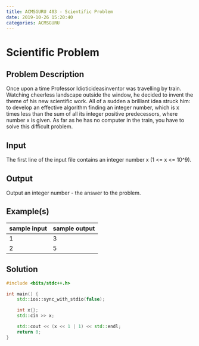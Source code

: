 ```yaml
---
title: ACMSGURU 403 - Scientific Problem
date: 2019-10-26 15:20:40
categories: ACMSGURU
---
```

# Scientific Problem

<!--more-->

## Problem Description

Once upon a time Professor Idioticideasinventor was travelling by train. Watching cheerless landscape outside the window, he decided to invent the theme of his new scientific work. All of a sudden a brilliant idea struck him: to develop an effective algorithm finding an integer number, which is x times less than the sum of all its integer positive predecessors, where number x is given. As far as he has no computer in the train, you have to solve this difficult problem.

## Input

The first line of the input file contains an integer number x (1 <= x <= 10^9).

## Output

Output an integer number - the answer to the problem.

## Example(s)

|sample input|sample output|
|---|---|
|1|3|
|2|5|

## Solution

```cpp
#include <bits/stdc++.h>

int main() {
    std::ios::sync_with_stdio(false);

    int x{};
    std::cin >> x;

    std::cout << (x << 1 | 1) << std::endl;
    return 0;
}
```

